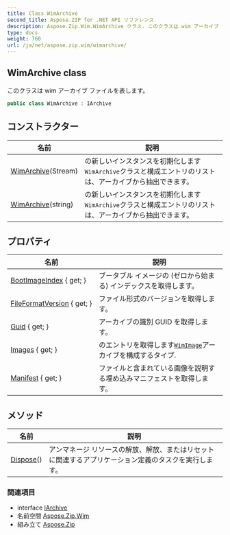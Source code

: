 ```yaml
---
title: Class WimArchive
second_title: Aspose.ZIP for .NET API リファレンス
description: Aspose.Zip.Wim.WimArchive クラス. このクラスは wim アーカイブ ファイルを表します
type: docs
weight: 760
url: /ja/net/aspose.zip.wim/wimarchive/
---
```

## WimArchive class

このクラスは wim アーカイブ ファイルを表します。

```csharp
public class WimArchive : IArchive
```

## コンストラクター

| 名前 | 説明 |
| --- | --- |
| [WimArchive](wimarchive/#constructor)(Stream) | の新しいインスタンスを初期化します`WimArchive`クラスと構成エントリのリストは、アーカイブから抽出できます。 |
| [WimArchive](wimarchive/#constructor_1)(string) | の新しいインスタンスを初期化します`WimArchive`クラスと構成エントリのリストは、アーカイブから抽出できます。 |

## プロパティ

| 名前 | 説明 |
| --- | --- |
| [BootImageIndex](../../aspose.zip.wim/wimarchive/bootimageindex/) { get; } | ブータブル イメージの (ゼロから始まる) インデックスを取得します。 |
| [FileFormatVersion](../../aspose.zip.wim/wimarchive/fileformatversion/) { get; } | ファイル形式のバージョンを取得します。 |
| [Guid](../../aspose.zip.wim/wimarchive/guid/) { get; } | アーカイブの識別 GUID を取得します。 |
| [Images](../../aspose.zip.wim/wimarchive/images/) { get; } | のエントリを取得します[`WimImage`](../wimimage/)アーカイブを構成するタイプ. |
| [Manifest](../../aspose.zip.wim/wimarchive/manifest/) { get; } | ファイルと含まれている画像を説明する埋め込みマニフェストを取得します。 |

## メソッド

| 名前 | 説明 |
| --- | --- |
| [Dispose](../../aspose.zip.wim/wimarchive/dispose/)() | アンマネージ リソースの解放、解放、またはリセットに関連するアプリケーション定義のタスクを実行します。 |

### 関連項目

* interface [IArchive](../../aspose.zip/iarchive/)
* 名前空間 [Aspose.Zip.Wim](../../aspose.zip.wim/)
* 組み立て [Aspose.Zip](../../)


